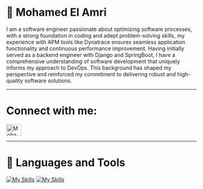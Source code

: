 # 🥋 Mohamed El Amri 

I am a software engineer passionate about optimizing software processes, with a strong foundation in coding and adept problem-solving skills, my experience with APM tools like Dynatrace ensures seamless application functionality and continuous performance improvement. Having initially served as a backend engineer with Django and SpringBoot, I have a comprehensive understanding of software development that uniquely informs my approach to DevOps. This background has shaped my perspective and reinforced my commitment to delivering robust and high-quality software solutions.
<br />

---
# Connect with me:</h3>
<p align="left">
<a href="[https://www.linkedin.com/in/m%D0%BEhamed-elamri/]" target="blank"> 
<img align="center" src="https://raw.githubusercontent.com/rahuldkjain/github-profile-readme-generator/master/src/images/icons/Social/linked-in-alt.svg" alt="Mohamed El Amri" height="30" width="40" /></a>

</p>

---
# 🧰 Languages and Tools

[![My Skills](https://skillicons.dev/icons?i=js,html,css,jenkins,gitlab,github,django,git,idea,java,linux,postman,py,react,ts,flutter,docker,bootstrap,ansible,bash,nodejs,&theme=dark)](https://skillicons.dev)
[![My Skills](https://skillicons.dev/icons?i=angular,nodejs.spring,,PHP,Wordpress,&theme=light)](https://skillicons.dev)

<!--
<img align="left" alt="Django" width="30px" style="padding-right:10px;" src="https://cdn.jsdelivr.net/gh/devicons/devicon/icons/django/django-plain.svg" />
<img align="left" alt="Git" width="30px" style="padding-right:10px;" src="https://cdn.jsdelivr.net/gh/devicons/devicon/icons/git/git-original.svg" />
<img align="left" alt="Linux" width="30px" style="padding-right:10px;" src="https://cdn.jsdelivr.net/gh/devicons/devicon/icons/linux/linux-original.svg" />
<img align="left" alt="JavaScript" width="30px" style="padding-right:10px;" src="https://cdn.jsdelivr.net/gh/devicons/devicon/icons/javascript/javascript-plain.svg" />
<img align="left" alt="React" width="30px" style="padding-right:10px;" src="https://cdn.jsdelivr.net/gh/devicons/devicon/icons/react/react-original.svg" />
<img align="left" alt="NodeJS" width="30px" style="padding-right:10px;" src="https://cdn.jsdelivr.net/gh/devicons/devicon/icons/nodejs/nodejs-original.svg" />
<img align="left" alt="Python" width="30px" style="padding-right:10px;" src="https://cdn.jsdelivr.net/gh/devicons/devicon/icons/python/python-plain.svg" />
<img align="left" alt="GitHub" width="30px" style="padding-right:10px;" src="https://cdn.jsdelivr.net/gh/devicons/devicon/icons/github/github-original.svg" />
<img align="left" alt="Gitlab" width="30px" style="padding-right:10px;" src="https://cdn.jsdelivr.net/gh/devicons/devicon@latest/icons/gitlab/gitlab-original.svg"/>
<img align="left" alt="Ansible" width="30px" style="padding-right:10px;" src="https://cdn.jsdelivr.net/gh/devicons/devicon/icons/ansible/ansible-original.svg" />
<img align="left" alt="Bash" width="30px" style="padding-right:10px;" src="https://cdn.jsdelivr.net/gh/devicons/devicon/icons/bash/bash-original.svg" />
<img align="left" alt="Docker" width="35px" style="padding-right:10px;" src="https://cdn.jsdelivr.net/gh/devicons/devicon/icons/docker/docker-plain.svg" />
<img align="left" alt="Kubernetes" width="30px" style="padding-right:10px;" src="https://cdn.jsdelivr.net/gh/devicons/devicon/icons/kubernetes/kubernetes-plain.svg" />
<img align="left" alt="Java" width="35px" style="padding-right:10px;" src="https://cdn.jsdelivr.net/gh/devicons/devicon@latest/icons/java/java-original-wordmark.svg" />
<img align="left" alt="PHP" width="35px" style="padding-right:10px;" src="https://cdn.jsdelivr.net/gh/devicons/devicon@latest/icons/php/php-original.svg" />
<img align="left" alt="Flutter" width="35px" style="padding-right:10px;" src="https://cdn.jsdelivr.net/gh/devicons/devicon@latest/icons/flutter/flutter-original.svg"/>
<img align="left" alt="Spring" width="35px" style="padding-right:10px;" src="https://cdn.jsdelivr.net/gh/devicons/devicon@latest/icons/spring/spring-original.svg"/>
-->

